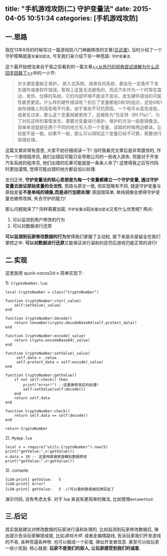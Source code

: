 title: "手机游戏攻防(二) 守护变量法"
date: 2015-04-05 10:51:34
categories: [手机游戏攻防]
---

## 一.思路

我在13年8月的时候写过一篇游戏防八门神器修改的文章([见这里][1]), 当时介绍了一个守护策略就是`变量加密法`, 今天我们来介绍下另一种思路: `守护变量法`.

<!-- more -->

这个最开始想法来自于我之前看到的一篇文章[<<从外行的视角尝试讲解为什么这回丰田栽了>>][2]中的一小节: 

> 对关键变量缺乏保护。
嵌入式系统，或者任何系统，都会在一定条件下发生硬件或者软件错误。客观上这是无法避免的。而且汽车作为一个时常在震动、发热、位移的系统，它的内部环境不能说不恶劣，发生硬件错误的可能性甚至更高。什么样的硬件错误呢？别忘了变量都是0和1的组合，这些0和1由存储器上的高低电平代表。由于某些不可抗原因，一个电平从高变成低，或者反过来，那么这个变量就被更改了。这被称为“位反转（Bit Flip）”。为了对抗这样的事情发生，需要对变量进行保护。保护的方法一般是镜像法。简单来说就是在两个不同的地方写入同一个变量，读取的时候两边都读，比较是不是一致。如果不一致，那么可以得知这个变量已经不可靠，需要进行容错处理。


这篇文章非常有意思, 大家不妨仔细阅读一下! 当时我看完文章后是非常震惊的, 作为一个游戏程序员, 我们出错后可能只会导致公司的一些收入损失. 但是对于开发汽车系统的程序员, 他们出错的后果可能就是一条条人命了! 这使得我之后写代码时更加谨慎, 觉得可能出错的地方都会加以处理.

言归正传, **守护变量法的核心思想是为每一个变量都建立一个守护变量, 通过守护变量去验证原始变量的合法性**, 思路与原文一致, 但实现略有不同, 就是守护变量与原始变量**不是单纯的镜像,而是进行加密处理**! 原因很简单, 单纯镜像会使得守护变量也被修改掉, 失去守护的能力!

那么问题就来了? 同样需要加密, `守护变量法`较`变量加密法`又有什么优势呢? 两点:

1. 可以监测到用户修改的行为
2. 可以对数据进行还原

**可以监测到玩家修改数据的行为**使得我们掌握了主动权, 接下来是杀是留全在我们掌控之中. **可以对数据进行还原**又能保证进行温和的惩罚后游戏仍能正常的进行!


## 二.实现

这里我用 quick-cocos2d-x 简单实现下:

1). `CryptoNumber.lua`:

```
local CryptoNumber = class("CryptoNumber")

function CryptoNumber:ctor(_value)
	self:setValue(_value)
end

function CryptoNumber:decode()
	return tonumber(crypto.decodeBase64(self.protect_data))
end

function CryptoNumber:encode(_value)
	return crypto.encodeBase64(_value)
end

function CryptoNumber:setValue(_value)
	 self.data = _value
	 self.protect_data = self:encode(_value)
end

function CryptoNumber:getValue()
	if not self:check() then
		print("error!") --这里做修改后的处理!
		self:setValue(self:decode())
	end
	return self.data
end

function CryptoNumber:check()
	return self.data == self:decode()
end

return CryptoNumber
```

2). `MyApp.lua`

```
local n = require("utils.CryptoNumber").new(5)
print("getValue:",n:getValue())
n.data = 10 -- 这里用直接赋值模拟数据修改
print("getValue:",n:getValue())
```

3). console

```
[LUA-print] getValue:	5
[LUA-print] error!
[LUA-print] getValue:	5  //可以看到数值被还原回去了
```

演示代码, 没有考虑太多. 对于 lua 来说有更简单的做法, 比如使用`metamethod`.

## 三.后记

其实我是建议对修改数据的玩家进行温和处理的, 比如监测到玩家修改数据后, 弹出提示告诉玩家解锁成就, 比如*游戏大师*. 或者走煽情路线, 告诉玩家我们开发游戏的不易, 各种苦逼各种惨. 也可以做成一个彩蛋, 弹出开发者信息. 甚至可以给玩家一些小奖励. 核心就是: **玩家不是我们的敌人, 让玩家感受到我们的诚意**. 




[1]:/2015/04/04/phone-game-AND-encrypt-var/
[2]:http://club.tgfcer.com/thread-6817371-1-1.html